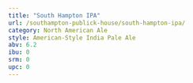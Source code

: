 ```yaml
---
title: "South Hampton IPA"
url: /southampton-publick-house/south-hampton-ipa/
category: North American Ale
style: American-Style India Pale Ale
abv: 6.2
ibu: 0
srm: 0
upc: 0
---
```


